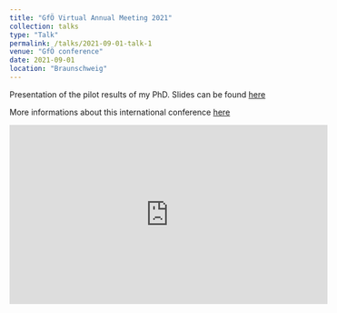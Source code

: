 ```yaml
---
title: "GfÖ Virtual Annual Meeting 2021"
collection: talks
type: "Talk"
permalink: /talks/2021-09-01-talk-1
venue: "GfÖ conference"
date: 2021-09-01
location: "Braunschweig"
---
```


Presentation of the pilot results of my PhD. Slides can be found [here](https://frslry.github.io/Gfo_pres/)

More informations about this international conference [here](https://www.gfoe-conference.de/)


<iframe width="560" height="315" src="https://www.youtube.com/embed/wwZoL0jG66M" title="YouTube video player" frameborder="0" allow="accelerometer; autoplay; clipboard-write; encrypted-media; gyroscope; picture-in-picture" allowfullscreen></iframe>
